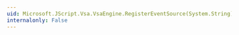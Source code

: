 ```yaml
---
uid: Microsoft.JScript.Vsa.VsaEngine.RegisterEventSource(System.String)
internalonly: False
---
```

